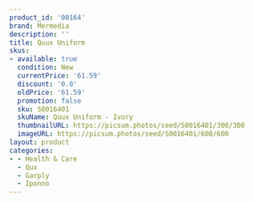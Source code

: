 ```yaml
---
product_id: '00164'
brand: Mermedia
description: ''
title: Quux Uniform
skus:
- available: true
  condition: New
  currentPrice: '61.59'
  discount: '0.0'
  oldPrice: '61.59'
  promotion: false
  sku: S0016401
  skuName: Quux Uniform - Ivory
  thumbnailURL: https://picsum.photos/seed/S0016401/300/300
  imageURL: https://picsum.photos/seed/S0016401/600/600
layout: product
categories:
- - Health & Care
  - Qux
  - Garply
  - Iponno
---
```

